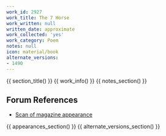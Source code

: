 ```yaml
---
work_id: 2927
work_title: The 7 Horse
work_written: null
written_date: approximate
work_collected: 'yes'
work_category: Poem
notes: null
icon: material/book
alternate_versions:
- 1490
---
```


{{ section_title() }}
{{ work_info() }}
{{ notes_section() }}
## Forum References
- [Scan of magazine appearance](https://bukowskiforum.com/threads/the-7-horse-wormwood-review-no-100-1985.12800/)

{{ appearances_section() }}
{{ alternate_versions_section() }}